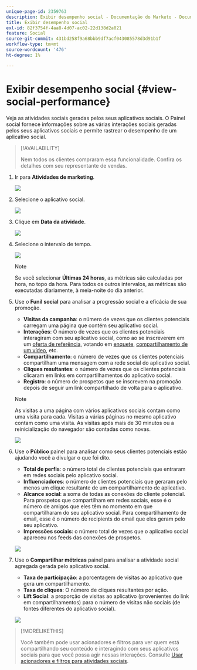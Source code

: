 ```yaml
---
unique-page-id: 2359763
description: Exibir desempenho social - Documentação do Marketo - Documentação do produto
title: Exibir desempenho social
exl-id: 82f3754f-4aa8-4d07-ac02-22d138d2a021
feature: Social
source-git-commit: 431bd258f9a68bbb9df7acf043085578d3d91b1f
workflow-type: tm+mt
source-wordcount: '476'
ht-degree: 1%

---
```


# Exibir desempenho social {#view-social-performance}

Veja as atividades sociais geradas pelos seus aplicativos sociais. O Painel social fornece informações sobre as várias interações sociais geradas pelos seus aplicativos sociais e permite rastrear o desempenho de um aplicativo social.

>[!AVAILABILITY]
>
>Nem todos os clientes compraram essa funcionalidade. Confira os detalhes com seu representante de vendas.

1. Ir para **Atividades de marketing**.

   ![](assets/login-marketing-activities.png)

1. Selecione o aplicativo social.

   ![](assets/image2014-9-23-17-3a10-3a13.png)

1. Clique em **Data da atividade**.

   ![](assets/image2014-9-23-17-3a10-3a22.png)

1. Selecione o intervalo de tempo.

   ![](assets/image2014-9-23-17-3a10-3a35.png)

   >[!NOTE]
   >
   >Se você selecionar **Últimas 24 horas**, as métricas são calculadas por hora, no topo da hora. Para todos os outros intervalos, as métricas são executadas diariamente, à meia-noite do dia anterior.

1. Use o **Funil social** para analisar a progressão social e a eficácia de sua promoção.

   * **Visitas da campanha**: o número de vezes que os clientes potenciais carregam uma página que contém seu aplicativo social.
   * **Interações**: O número de vezes que os clientes potenciais interagiram com seu aplicativo social, como ao se inscreverem em um [oferta de referência](/help/marketo/product-docs/demand-generation/social/referral-offers/create-a-referral-offer.md), votando em [enquete](/help/marketo/product-docs/demand-generation/social/creating-a-poll/create-a-poll.md), [compartilhamento de um vídeo](/help/marketo/product-docs/demand-generation/landing-pages/free-form-landing-pages/add-a-video-to-a-free-form-landing-page.md), etc.
   * **Compartilhamento**: o número de vezes que os clientes potenciais compartilham uma mensagem com a rede social do aplicativo social.
   * **Cliques resultantes**: o número de vezes que os clientes potenciais clicaram em links em compartilhamentos do aplicativo social.
   * **Registro**: o número de prospetos que se inscrevem na promoção depois de seguir um link compartilhado de volta para o aplicativo.

   >[!NOTE]
   >
   >As visitas a uma página com vários aplicativos sociais contam como uma visita para cada. Visitas a várias páginas no mesmo aplicativo contam como uma visita. As visitas após mais de 30 minutos ou a reinicialização do navegador são contadas como novas.

   ![](assets/image2014-9-23-17-3a11-3a16.png)

1. Use o **Público** painel para analisar como seus clientes potenciais estão ajudando você a divulgar o que foi dito.

   * **Total de perfis**: o número total de clientes potenciais que entraram em redes sociais pelo aplicativo social.
   * **Influenciadores**: o número de clientes potenciais que geraram pelo menos um clique resultante de um compartilhamento de aplicativo.
   * **Alcance social**: a soma de todas as conexões do cliente potencial. Para prospetos que compartilham em redes sociais, esse é o número de amigos que eles têm no momento em que compartilharam do seu aplicativo social. Para compartilhamento de email, esse é o número de recipients do email que eles geram pelo seu aplicativo.
   * **Impressões sociais**: o número total de vezes que o aplicativo social apareceu nos feeds das conexões de prospetos.

   ![](assets/image2014-9-23-17-3a11-3a26.png)

1. Use o **Compartilhar métricas** painel para analisar a atividade social agregada gerada pelo aplicativo social.

   * **Taxa de participação**: a porcentagem de visitas ao aplicativo que gera um compartilhamento.
   * **Taxa de cliques**: O número de cliques resultantes por ação.
   * **Lift Social**: a proporção de visitas ao aplicativo (provenientes do link em compartilhamentos) para o número de visitas não sociais (de fontes diferentes do aplicativo social).

   ![](assets/image2014-9-23-17-3a11-3a35.png)

>[!MORELIKETHIS]
>
>Você também pode usar acionadores e filtros para ver quem está compartilhando seu conteúdo e interagindo com seus aplicativos sociais para que você possa agir nessas interações. Consulte [Usar acionadores e filtros para atividades sociais](/help/marketo/product-docs/demand-generation/social/social-functions/triggers-and-filters-for-social-activities.md).
